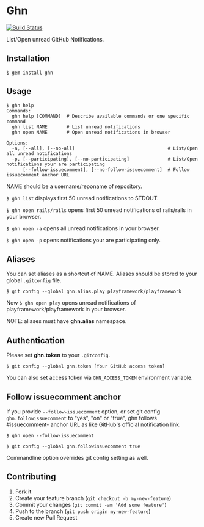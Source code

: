 # Ghn

[![Build Status](https://travis-ci.org/kyanny/ghn.png?branch=master)](https://travis-ci.org/kyanny/ghn)

List/Open unread GitHub Notifications.

## Installation

```
$ gem install ghn
```

## Usage

```
$ ghn help
Commands:
  ghn help [COMMAND]  # Describe available commands or one specific command
  ghn list NAME       # List unread notifications
  ghn open NAME       # Open unread notifications in browser

Options:
  -a, [--all], [--no-all]                                  # List/Open all unread notifications
  -p, [--participating], [--no-participating]              # List/Open notifications your are participating
      [--follow-issuecomment], [--no-follow-issuecomment]  # Follow issuecomment anchor URL
```

NAME should be a username/reponame of repository.

`$ ghn list` displays first 50 unread notifications to STDOUT.

`$ ghn open rails/rails` opens first 50 unread notifications of rails/rails in your browser.

`$ ghn open -a` opens all unread notifications in your browser.

`$ ghn open -p` opens notifications your are participating only.

## Aliases

You can set aliases as a shortcut of NAME.
Aliases should be stored to your global `.gitconfig` file.

`$ git config --global ghn.alias.play playframework/playframework`

Now `$ ghn open play` opens unread notifications of playframework/playframework in your browser.

NOTE: aliases must have **ghn.alias** namespace.

## Authentication

Please set **ghn.token** to your `.gitconfig`.

    $ git config --global ghn.token [Your GitHub access token]

You can also set access token via `GHN_ACCESS_TOKEN` environment variable.

## Follow issuecomment anchor

If you provide `--follow-issuecomment` option, or set git config `ghn.followissuecomment` to "yes", "on" or "true",
ghn follows #issuecomment- anchor URL as like GitHub's official notification link.

    $ ghn open --follow-issuecomment

    $ git config --global ghn.followissuecomment true

Commandline option overrides git config setting as well.

## Contributing

1. Fork it
2. Create your feature branch (`git checkout -b my-new-feature`)
3. Commit your changes (`git commit -am 'Add some feature'`)
4. Push to the branch (`git push origin my-new-feature`)
5. Create new Pull Request
